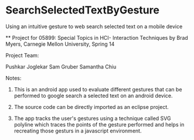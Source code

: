 SearchSelectedTextByGesture
===========================

Using an intuitive gesture to web search selected text on a mobile device

** Project for 05899: Special Topics in HCI- Interaction Techniques by Brad Myers, Carnegie Mellon University, Spring 14


Project Team: 

Pushkar Joglekar
Sam Gruber
Samantha Chiu

Notes: 

1. This is an android app used to evaluate different gestures that can be performed to google search a selected text on an android device.

2. The source code can be directly imported as an eclipse project. 

3. The app tracks the user's gestures using a technique called SVG polyline which traces the points of the gesture performed and helps in recreating those gesturs in a javascript environment.




